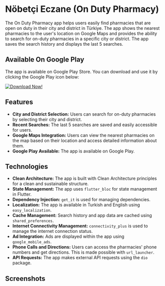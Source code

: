 # Nöbetçi Eczane (On Duty Pharmacy)

The On Duty Pharmacy app helps users easily find pharmacies that are open on duty in their city and district in Türkiye. The app shows the nearest pharmacies to the user's location on Google Maps and provides the ability to search for on-duty pharmacies in a specific city or district. The app saves the search history and displays the last 5 searches.

## Available On Google Play

The app is available on Google Play Store. You can download and use it by clicking the Google Play icon below:

[![Download Now!](https://www.gstatic.com/android/market_images/web/play_prism_hlock_v2_2x.png)](https://play.google.com/store/apps/details?id=com.aatstdio.nobetcieczane)

## Features

- **City and District Selection:** Users can search for on-duty pharmacies by selecting their city and district.
- **Recent Searches:** The last 5 searches are saved and easily accessible for users.
- **Google Maps Integration:** Users can view the nearest pharmacies on the map based on their location and access detailed information about them.
- **Google Play Available:** The app is available on Google Play.

## Technologies

- **Clean Architecture:** The app is built with Clean Architecture principles for a clean and sustainable structure.
- **State Management:** The app uses `flutter_bloc` for state management in Flutter.
- **Dependency Injection:** `get_it` is used for managing dependencies.
- **Localization:** The app is available in Turkish and English using `easy_localization`.
- **Cache Management:** Search history and app data are cached using `shared_preferences`.
- **Internet Connectivity Management:** `connectivity_plus` is used to manage the internet connection status.
- **Ad Integration:** Ads are displayed within the app using `google_mobile_ads`.
- **Phone Calls and Directions:** Users can access the pharmacies' phone numbers and get directions. This is made possible with `url_launcher`.
- **API Requests:** The app makes external API requests using the `dio` package.

## Screenshots
